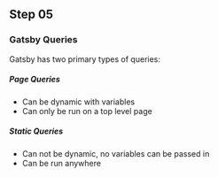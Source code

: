 ## Step 05

### Gatsby Queries

Gatsby has two primary types of queries:

##### Page Queries
* Can be dynamic with variables
* Can only be run on a top level page

##### Static Queries
* Can not be dynamic, no variables can be passed in
* Can be run anywhere
